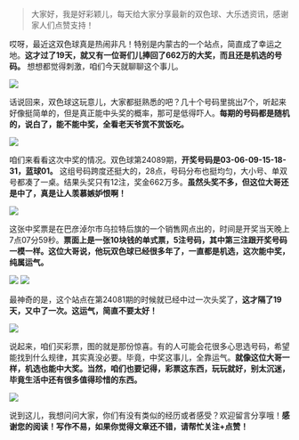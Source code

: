 > 大家好，我是好彩颖儿，每天给大家分享最新的双色球、大乐透资讯，感谢家人们点赞支持！

哎呀，最近这双色球真是热闹非凡！特别是内蒙古的一个站点，简直成了幸运之地。**这才过了19天，就又有一位哥们儿捧回了662万的大奖，而且还是机选的号码。** 想想都觉得刺激，咱们今天就聊聊这个事儿。

![](https://cdn.jsdelivr.net/gh/wangwenjie1314/PicCDN/2024-8-5/1722820394914-image.png)


话说回来，双色球这玩意儿，大家都挺熟悉的吧？几十个号码里挑出7个，听起来好像挺简单的，但是真正能中头奖的概率，那可是低得吓人。**每期的号码都是随机的，说白了，能不能中奖，全看老天爷赏不赏饭吃。**

![](https://cdn.jsdelivr.net/gh/wangwenjie1314/PicCDN/2024-8-5/1722820432658-image.png)

咱们来看看这次中奖的情况。双色球第24089期，**开奖号码是03-06-09-15-18-31，蓝球01。** 这组号码跨度还挺大的，28点，号码分布也挺均匀，大小号、单双号都凑了一桌。结果头奖只有12注，奖金662万多。**虽然头奖不多，但这位大哥还是中了，真是让人羡慕嫉妒恨啊！**

![](https://cdn.jsdelivr.net/gh/wangwenjie1314/PicCDN/2024-8-7/1723014881163-image.png)

这张中奖票是在巴彦淖尔市乌拉特后旗的一个销售网点出的，时间是开奖当天晚上7点07分59秒。**票面上是一张10块钱的单式票，5注号码，其中第三注跟开奖号码一模一样。这位大哥说，他玩双色球已经很多年了，一直都是机选，这次能中奖，纯属运气。**


![](https://cdn.jsdelivr.net/gh/wangwenjie1314/PicCDN/2024-8-7/1723014914876-image.png)
![](https://cdn.jsdelivr.net/gh/wangwenjie1314/PicCDN/2024-8-5/1722820411285-image.png)



最神奇的是，这个站点在第24081期的时候就已经中过一次头奖了，**这才隔了19天，又中了一次。这运气，简直不要太好！**

![](https://cdn.jsdelivr.net/gh/wangwenjie1314/PicCDN/2024-8-7/1723015022304-image.png)


说起来，咱们买彩票，图的就是那份惊喜。有的人可能会花很多心思选号码，希望能找到什么规律，其实真没必要。毕竟，中奖这事儿，全靠运气。**就像这位大哥一样，机选也能中大奖。当然，咱们也要记得，彩票这东西，玩玩就好，别太沉迷，毕竟生活中还有很多值得珍惜的东西。**

![](https://cdn.jsdelivr.net/gh/wangwenjie1314/PicCDN/2024-7-12/1720766143881-image.png)


说到这儿，我想问问大家，你们有没有类似的经历或者感受？欢迎留言分享哦！**感谢您的阅读！写作不易，如果你觉得文章还不错，请帮忙关注+点赞！**